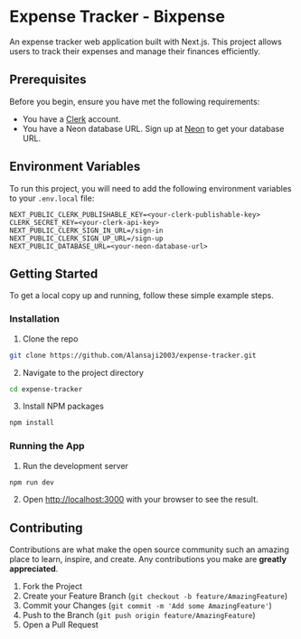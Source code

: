 # Expense Tracker - Bixpense

An expense tracker web application built with Next.js. This project allows users to track their expenses and manage their finances efficiently.

## Prerequisites

Before you begin, ensure you have met the following requirements:

- You have a [Clerk](https://clerk.dev) account.
- You have a Neon database URL. Sign up at [Neon](https://neon.tech) to get your database URL.

## Environment Variables

To run this project, you will need to add the following environment variables to your `.env.local` file:

```plaintext
NEXT_PUBLIC_CLERK_PUBLISHABLE_KEY=<your-clerk-publishable-key>
CLERK_SECRET_KEY=<your-clerk-api-key>
NEXT_PUBLIC_CLERK_SIGN_IN_URL=/sign-in
NEXT_PUBLIC_CLERK_SIGN_UP_URL=/sign-up
NEXT_PUBLIC_DATABASE_URL=<your-neon-database-url>
```

## Getting Started

To get a local copy up and running, follow these simple example steps.

### Installation

1. Clone the repo

```sh
git clone https://github.com/Alansaji2003/expense-tracker.git
```

2. Navigate to the project directory

```sh
cd expense-tracker
```

3. Install NPM packages

```sh
npm install
```

### Running the App

1. Run the development server

```sh
npm run dev
```

2. Open [http://localhost:3000](http://localhost:3000) with your browser to see the result.

## Contributing

Contributions are what make the open source community such an amazing place to learn, inspire, and create. Any contributions you make are **greatly appreciated**.

1. Fork the Project
2. Create your Feature Branch (`git checkout -b feature/AmazingFeature`)
3. Commit your Changes (`git commit -m 'Add some AmazingFeature'`)
4. Push to the Branch (`git push origin feature/AmazingFeature`)
5. Open a Pull Request
